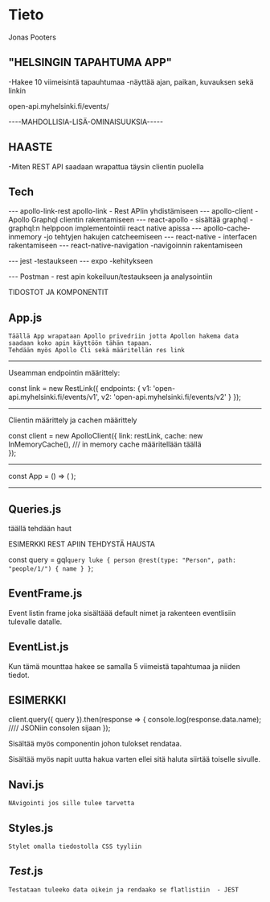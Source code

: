 # Tieto
Jonas Pooters 

"HELSINGIN TAPAHTUMA APP" 
------------------------ 

-Hakee 10 viimeisintä tapauhtumaa 
-näyttää ajan, paikan, kuvauksen sekä linkin 

open-api.myhelsinki.fi/events/ 

----MAHDOLLISIA-LISÄ-OMINAISUUKSIA-----

HAASTE
------

-Miten REST API saadaan wrapattua täysin clientin puolella


Tech 
----

--- apollo-link-rest
	apollo-link 
		- Rest APIin yhdistämiseen
--- apollo-client
		- Apollo Graphql clientin rakentamiseen 
--- react-apollo
		- sisältää graphql 
		- graphql:n helppoon implementointii react native apissa 
--- apollo-cache-inmemory
		-jo tehtyjen hakujen catcheemiseen
--- react-native
		- interfacen rakentamiseen 
--- react-native-navigation
		-navigoinnin rakentamiseen 

--- jest 
		-testaukseen
--- expo 
		-kehitykseen 

--- Postman - rest apin kokeiluun/testaukseen ja analysointiin 


TIDOSTOT JA KOMPONENTIT 

App.js
------

	Täällä App wrapataan Apollo privedriin jotta Apollon hakema data saadaan koko apin käyttöön tähän tapaan.
	Tehdään myös Apollo Cli sekä määritellän res link 

-----------------

Useamman endpointin määrittely:

 const link = new RestLink({ endpoints: { v1: 'open-api.myhelsinki.fi/events/v1', v2: 'open-api.myhelsinki.fi/events/v2' } });

--------------------

Clientin määrittely ja cachen määrittely

const client = new ApolloClient({
  link: restLink,
  cache: new InMemoryCache(),     /// in memory cache määritellään täällä  
});


--------------------------

const App = () => (
  <ApolloProvider client={client}>
    <MyRootComponent />
  </ApolloProvider>
);



----------------------------


Queries.js 
---------
	
täällä tehdään haut 

ESIMERKKI REST APIIN TEHDYSTÄ HAUSTA 

const query = gql`
  query luke {
    person @rest(type: "Person", path: "people/1/") {
      name
    }
  }
`;

EventFrame.js
-------------


Event listin frame joka sisältäää default nimet ja rakenteen eventlisiin tulevalle datalle.

EventList.js
------------

Kun tämä mounttaa hakee se samalla 5 viimeistä tapahtumaa ja niiden tiedot.

ESIMERKKI 
--------

client.query({ query }).then(response => {
  console.log(response.data.name);                 //// JSONiin consolen sijaan
});

Sisältää myös <Flatlist /> componentin johon tulokset rendataa.

Sisältää myös napit uutta hakua varten ellei sitä haluta siirtää toiselle sivulle. 


Navi.js 
-------

	NAvigointi jos sille tulee tarvetta 

Styles.js 
---------
	
	Stylet omalla tiedostolla CSS tyyliin 



_Test_.js 
---------

	Testataan tuleeko data oikein ja rendaako se flatlistiin  - JEST 







